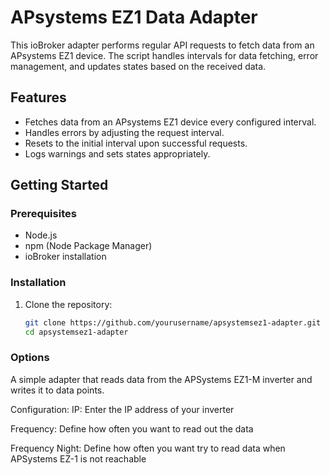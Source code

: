

# APsystems EZ1 Data Adapter

This ioBroker adapter performs regular API requests to fetch data from an APsystems EZ1 device. The script handles intervals for data fetching, error management, and updates states based on the received data.

## Features

- Fetches data from an APsystems EZ1 device every configured interval.
- Handles errors by adjusting the request interval.
- Resets to the initial interval upon successful requests.
- Logs warnings and sets states appropriately.

## Getting Started

### Prerequisites

- Node.js
- npm (Node Package Manager)
- ioBroker installation

### Installation

1. Clone the repository:

   ```bash
   git clone https://github.com/yourusername/apsystemsez1-adapter.git
   cd apsystemsez1-adapter
### Options
A simple adapter that reads data from the APSystems EZ1-M inverter and writes it to data points.

Configuration:
IP: Enter the IP address of your inverter

Frequency: Define how often you want to read out the data

Frequency Night: Define how often you want try to read data when APSystems EZ-1 is not reachable
